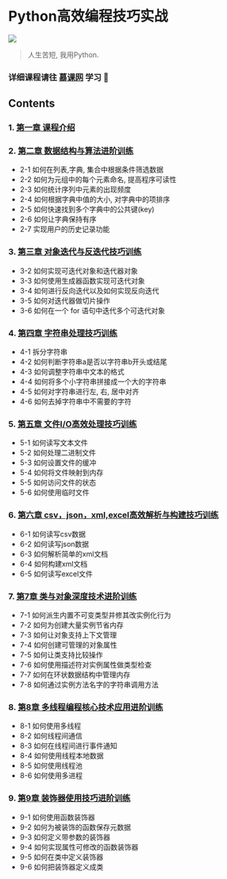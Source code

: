 # Python高效编程技巧实战
![](http://img.mukewang.com/szimg/59f7e6c600014f2020000520.jpg)

> 人生苦短, 我用Python.

### 详细课程请往 [慕课网](http://coding.imooc.com/class/chapter/62.html) 学习 :wind_chime:

## Contents
### 1. [第一章 课程介绍](http://coding.imooc.com/class/62.html#Anchor)

### 2. [第二章 数据结构与算法进阶训练](Chapter2.md)
- 2-1 如何在列表,字典, 集合中根据条件筛选数据
- 2-2 如何为元组中的每个元素命名, 提高程序可读性
- 2-3 如何统计序列中元素的出现频度
- 2-4 如何根据字典中值的大小, 对字典中的项排序
- 2-5 如何快速找到多个字典中的公共键(key) 
- 2-6 如何让字典保持有序
- 2-7 实现用户的历史记录功能

### 3. [第三章 对象迭代与反迭代技巧训练](Chapter3.md)
- 3-2 如何实现可迭代对象和迭代器对象
- 3-3 如何使用生成器函数实现可迭代对象 
- 3-4 如何进行反向迭代以及如何实现反向迭代
- 3-5 如何对迭代器做切片操作
- 3-6 如何在一个 for 语句中迭代多个可迭代对象

### 4. [第四章 字符串处理技巧训练](Chapter4.md)
- 4-1 拆分字符串
- 4-2 如何判断字符串a是否以字符串b开头或结尾
- 4-3 如何调整字符串中文本的格式 
- 4-4 如何将多个小字符串拼接成一个大的字符串
- 4-5 如何对字符串进行左, 右, 居中对齐
- 4-6 如何去掉字符串中不需要的字符

### 5. [第五章 文件I/O高效处理技巧训练](Chapter5.md)
- 5-1 如何读写文本文件
- 5-2 如何处理二进制文件
- 5-3 如何设置文件的缓冲
- 5-4 如何将文件映射到内存
- 5-5 如何访问文件的状态 
- 5-6 如何使用临时文件

### 6. [第六章 csv，json，xml,excel高效解析与构建技巧训练](Chapter6.md)
- 6-1 如何读写csv数据
- 6-2 如何读写json数据 
- 6-3 如何解析简单的xml文档
- 6-4 如何构建xml文档
- 6-5 如何读写excel文件

### 7. [第7章 类与对象深度技术进阶训练](Chapter7.md)
- 7-1 如何派生内置不可变类型并修其改实例化行为 
- 7-2 如何为创建大量实例节省内存 
- 7-3 如何让对象支持上下文管理 
- 7-4 如何创建可管理的对象属性 
- 7-5 如何让类支持比较操作 
- 7-6 如何使用描述符对实例属性做类型检查 
- 7-7 如何在环状数据结构中管理内存 
- 7-8 如何通过实例方法名字的字符串调用方法

### 8. [第8章 多线程编程核心技术应用进阶训练](Chapter8.md)
- 8-1 如何使用多线程 
- 8-2 如何线程间通信 
- 8-3 如何在线程间进行事件通知 
- 8-4 如何使用线程本地数据
- 8-5 如何使用线程池 
- 8-6 如何使用多进程

### 9. [第9章 装饰器使用技巧进阶训练](Chapter9.md)
- 9-1 如何使用函数装饰器 
- 9-2 如何为被装饰的函数保存元数据 
- 9-3 如何定义带参数的装饰器 
- 9-4 如何实现属性可修改的函数装饰器 
- 9-5 如何在类中定义装饰器 
- 9-6 如何把装饰器定义成类


